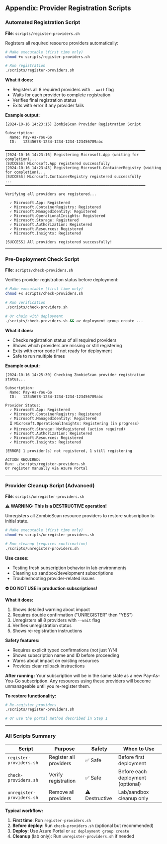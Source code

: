 ## Appendix: Provider Registration Scripts

### Automated Registration Script

**File**: `scripts/register-providers.sh`

Registers all required resource providers automatically:

```bash
# Make executable (first time only)
chmod +x scripts/register-providers.sh

# Run registration
./scripts/register-providers.sh
```

**What it does:**
- Registers all 8 required providers with `--wait` flag
- Waits for each provider to complete registration
- Verifies final registration status
- Exits with error if any provider fails

**Example output:**
```
[2024-10-16 14:23:15] ZombieScan Provider Registration Script

Subscription:
  Name: Pay-As-You-Go
  ID:   12345678-1234-1234-1234-123456789abc

━━━━━━━━━━━━━━━━━━━━━━━━━━━━━━━━━━━━━━━━━━━━━━━━━━━━━━━━━━━━━━━
[2024-10-16 14:23:16] Registering Microsoft.App (waiting for completion)...
[SUCCESS] Microsoft.App registered successfully
[2024-10-16 14:23:45] Registering Microsoft.ContainerRegistry (waiting for completion)...
[SUCCESS] Microsoft.ContainerRegistry registered successfully
...
━━━━━━━━━━━━━━━━━━━━━━━━━━━━━━━━━━━━━━━━━━━━━━━━━━━━━━━━━━━━━━━

Verifying all providers are registered...

  ✓ Microsoft.App: Registered
  ✓ Microsoft.ContainerRegistry: Registered
  ✓ Microsoft.ManagedIdentity: Registered
  ✓ Microsoft.OperationalInsights: Registered
  ✓ Microsoft.Storage: Registered
  ✓ Microsoft.Authorization: Registered
  ✓ Microsoft.Resources: Registered
  ✓ Microsoft.Insights: Registered

[SUCCESS] All providers registered successfully!
```

---

### Pre-Deployment Check Script

**File**: `scripts/check-providers.sh`

Verifies provider registration status before deployment:

```bash
# Make executable (first time only)
chmod +x scripts/check-providers.sh

# Run verification
./scripts/check-providers.sh

# Or chain with deployment
./scripts/check-providers.sh && az deployment group create ...
```

**What it does:**
- Checks registration status of all required providers
- Shows which providers are missing or still registering
- Exits with error code if not ready for deployment
- Safe to run multiple times

**Example output:**
```
[2024-10-16 14:25:30] Checking ZombieScan provider registration status...

Subscription:
  Name: Pay-As-You-Go
  ID:   12345678-1234-1234-1234-123456789abc

Provider Status:
  ✓ Microsoft.App: Registered
  ✓ Microsoft.ContainerRegistry: Registered
  ✓ Microsoft.ManagedIdentity: Registered
  ⏳ Microsoft.OperationalInsights: Registering (in progress)
  ✗ Microsoft.Storage: NotRegistered (action required)
  ✓ Microsoft.Authorization: Registered
  ✓ Microsoft.Resources: Registered
  ✓ Microsoft.Insights: Registered

[ERROR] 1 provider(s) not registered, 1 still registering

ACTION REQUIRED:
Run: ./scripts/register-providers.sh
Or register manually via Azure Portal
```

---

### Provider Cleanup Script (Advanced)

**File**: `scripts/unregister-providers.sh`

**⚠️ WARNING: This is a DESTRUCTIVE operation!**

Unregisters all ZombieScan resource providers to restore subscription to initial state.

```bash
# Make executable (first time only)
chmod +x scripts/unregister-providers.sh

# Run cleanup (requires confirmation)
./scripts/unregister-providers.sh
```

**Use cases:**
- Testing fresh subscription behavior in lab environments
- Cleaning up sandbox/development subscriptions
- Troubleshooting provider-related issues

**⛔ DO NOT USE in production subscriptions!**

**What it does:**
1. Shows detailed warning about impact
2. Requires double confirmation ("UNREGISTER" then "YES")
3. Unregisters all 8 providers with `--wait` flag
4. Verifies unregistration status
5. Shows re-registration instructions

**Safety features:**
- Requires explicit typed confirmations (not just Y/N)
- Shows subscription name and ID before proceeding
- Warns about impact on existing resources
- Provides clear rollback instructions

**After running:**
Your subscription will be in the same state as a new Pay-As-You-Go subscription. Any resources using these providers will become unmanageable until you re-register them.

**To restore functionality:**
```bash
# Re-register providers
./scripts/register-providers.sh

# Or use the portal method described in Step 1
```

---

### All Scripts Summary

| Script | Purpose | Safety | When to Use |
|--------|---------|--------|-------------|
| `register-providers.sh` | Register all providers | ✅ Safe | Before first deployment |
| `check-providers.sh` | Verify registration | ✅ Safe | Before each deployment (optional) |
| `unregister-providers.sh` | Remove all providers | ⚠️ Destructive | Lab/sandbox cleanup only |

**Typical workflow:**
1. **First time**: Run `register-providers.sh`
2. **Before deploy**: Run `check-providers.sh` (optional but recommended)
3. **Deploy**: Use Azure Portal or `az deployment group create`
4. **Cleanup** (lab only): Run `unregister-providers.sh` if needed